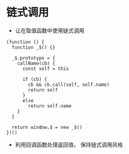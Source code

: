 # 链式调用

- 让在取值函数中使用链式调用

```
(function () {
  function _$() {}

  _$.prototype = {
    callName(cb) {
      const self = this

      if (cb) {
        cb && cb.call(self, self.name)
        return self
      }
      else
        return self.name
    }
  }

  return window.$ = new _$()
})()

```
- 利用回调函数处理返回值， 保持链式调用风格
